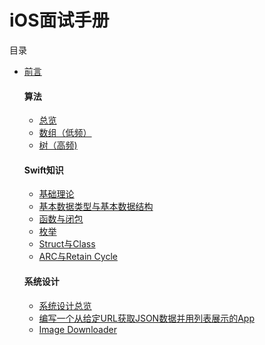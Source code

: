 # iOS面试手册

目录  
* [前言](https://github.com/Allenlandser/iOSInterviewHandBook.github.io/blob/master/%E5%89%8D%E8%A8%80.md)

  #### 算法

  * [总览](https://github.com/Allenlandser/iOSInterviewHandBook.github.io/blob/master/%E7%AE%97%E6%B3%95/%E7%AE%97%E6%B3%95%E6%80%BB%E8%A7%88.md)
  * [数组（低频）](https://github.com/Allenlandser/iOSInterviewHandBook.github.io/blob/master/%E7%AE%97%E6%B3%95/%E6%95%B0%E7%BB%84/%E6%95%B0%E7%BB%84(%E4%BD%8E%E9%A2%91).md)
  * [树（高频)](https://github.com/Allenlandser/iOSInterviewHandBook.github.io/blob/master/%E7%AE%97%E6%B3%95/%E6%A0%91/%E6%A0%91(%E9%AB%98%E9%A2%91).md)
  
  #### Swift知识
  * [基础理论](https://github.com/Allenlandser/iOSInterviewHandBook.github.io/blob/master/%E5%9F%BA%E7%A1%80%E7%9F%A5%E8%AF%86/%E5%9F%BA%E7%A1%80%E7%90%86%E8%AE%BA.md)
  * [基本数据类型与基本数据结构](https://github.com/Allenlandser/iOSInterviewHandBook.github.io/blob/master/%E5%9F%BA%E7%A1%80%E7%9F%A5%E8%AF%86/%E5%9F%BA%E6%9C%AC%E6%95%B0%E6%8D%AE%E7%B1%BB%E5%9E%8B%E4%B8%8E%E5%9F%BA%E6%9C%AC%E6%95%B0%E6%8D%AE%E7%BB%93%E6%9E%84.md)
  * [函数与闭包](https://github.com/Allenlandser/iOSInterviewHandBook.github.io/blob/master/%E5%9F%BA%E7%A1%80%E7%9F%A5%E8%AF%86/Function%E4%B8%8EClosure.md)
  * [枚举](https://github.com/Allenlandser/iOSInterviewHandBook.github.io/blob/master/%E5%9F%BA%E7%A1%80%E7%9F%A5%E8%AF%86/Enumerations.md)
  * [Struct与Class](https://github.com/Allenlandser/iOSInterviewHandBook.github.io/blob/master/%E5%9F%BA%E7%A1%80%E7%9F%A5%E8%AF%86/Struct%E4%B8%8EClass/Struct%E4%B8%8EClass.md)
  * [ARC与Retain Cycle](https://github.com/Allenlandser/iOSInterviewHandBook.github.io/blob/master/%E5%9F%BA%E7%A1%80%E7%9F%A5%E8%AF%86/ARC/ARC%E4%B8%8ERetain%20Cycle.md)
  
  #### 系统设计
  * [系统设计总览](https://github.com/Allenlandser/iOSInterviewHandBook.github.io/blob/master/%E7%B3%BB%E7%BB%9F%E8%AE%BE%E8%AE%A1/%E7%B3%BB%E7%BB%9F%E8%AE%BE%E8%AE%A1%E6%80%BB%E8%A7%88.md)
  * [编写一个从给定URL获取JSON数据并用列表展示的App](https://github.com/Allenlandser/iOSInterviewHandBook.github.io/blob/master/%E7%B3%BB%E7%BB%9F%E8%AE%BE%E8%AE%A1/%E7%BC%96%E5%86%99%E4%B8%80%E4%B8%AA%E4%BB%8E%E7%BB%99%E5%AE%9AURL%E8%8E%B7%E5%8F%96JSON%E6%95%B0%E6%8D%AE%E5%B9%B6%E7%94%A8%E5%88%97%E8%A1%A8%E5%B1%95%E7%A4%BA%E7%9A%84App.md)
  * [Image Downloader](https://github.com/Allenlandser/iOSInterviewHandBook.github.io/blob/master/%E7%B3%BB%E7%BB%9F%E8%AE%BE%E8%AE%A1/Image%20Downloader.md)
